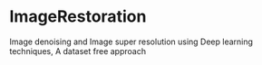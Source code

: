 # ImageRestoration
Image denoising and Image super resolution using Deep learning techniques, A dataset free approach
